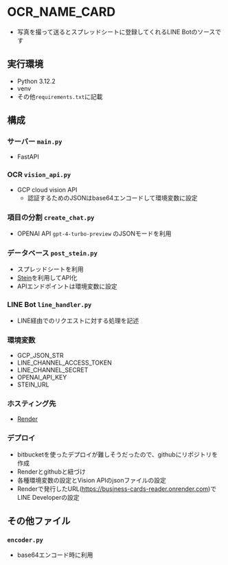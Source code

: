 # OCR_NAME_CARD

- 写真を撮って送るとスプレッドシートに登録してくれるLINE Botのソースです

## 実行環境

- Python 3.12.2
- venv
- その他`requirements.txt`に記載

## 構成

### サーバー `main.py`

- FastAPI

### OCR `vision_api.py`

- GCP cloud vision API
  - 認証するためのJSONはbase64エンコードして環境変数に設定

### 項目の分割 `create_chat.py`

- OPENAI API `gpt-4-turbo-preview` のJSONモードを利用

### データベース `post_stein.py`

- スプレッドシートを利用
- [Stein](https://steinhq.com/)を利用してAPI化
- APIエンドポイントは環境変数に設定

### LINE Bot `line_handler.py`

- LINE経由でのリクエストに対する処理を記述

### 環境変数

- GCP_JSON_STR
- LINE_CHANNEL_ACCESS_TOKEN
- LINE_CHANNEL_SECRET
- OPENAI_API_KEY
- STEIN_URL

### ホスティング先

- [Render](https://render.com/)

### デプロイ

- bitbucketを使ったデプロイが難しそうだったので、githubにリポジトリを作成
- Renderとgithubと紐づけ
- 各種環境変数の設定とVision APIのjsonファイルの設定
- Renderで発行したURL(https://business-cards-reader.onrender.com)でLINE Developerの設定

## その他ファイル

### `encoder.py`

- base64エンコード時に利用

